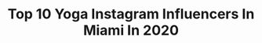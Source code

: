 ---
title: Top 10 Yoga Instagram Influencers In Miami In 2020
description: >-
  Find top yoga Instagram influencers in Miami in 2020. Most popular hashtags: #yoga #yogamiami #happy #yogaathome.
platform: Instagram
profiles:
  - username: "marialauraraineracupuncture"
    fullname: >-
      Dr. Maria Laura Rainer, OMD
    location: "United States"
    followers: 38840
    engagement: 165
    commentsToLikes: 0.082736
    id: ck5ccd0vch4tb0i11rz2riikr
    verified: false
    hashtags: "#balanceemocional, #neurologiainfantil, #manifestaci, #compasion"
  - username: "itscidnee"
    fullname: >-
      Cidnee G.
    location: "United States"
    followers: 8098
    engagement: 840
    commentsToLikes: 0.096890
    id: ck6tsn9c15q990j71fmljjsnw
    verified: false
    hashtags: "#cosmetics, #musicvideomodel, #portraits, #athletes"
  - username: "yogawithmarina"
    fullname: >-
      Marina
    location: "United States"
    followers: 28211
    engagement: 166
    commentsToLikes: 0.050932
    id: ck8t80jnuinth0j78pvv8rb39
    verified: false
    hashtags: "#yogaroutine, #yogaforyou, #yogaexercise, #yogavideos"
  - username: "holixtic"
    fullname: >-
      Maria Margolies Yoga
    location: "United States"
    followers: 34595
    engagement: 318
    commentsToLikes: 0.059818
    id: ck6trxys91pte0j711u86nece
    verified: false
    hashtags: "#mothersday2020, #yogaenespa, #flordejamaica, #motherearth"
  - username: "bodybynixx"
    fullname: >-
      Nicole Amato
    location: "United States"
    followers: 631558
    engagement: 128
    commentsToLikes: 0.023918
    id: ck134wr8yykg90i194pjlcrj1
    verified: false
    hashtags: "#privatebeach, #fitbodies, #miamipolice, #blissful"
  - username: "timfeldmannyoga"
    fullname: >-
      Tim Feldmann
    location: "United States"
    followers: 49113
    engagement: 136
    commentsToLikes: 0.053833
    id: ck6tn3o5u92le0j71wj1c0yv1
    verified: false
    hashtags: "#homepracticechallenge, #sharathyogacenter, #yoga, #ashtanga"
  - username: "mannykess"
    fullname: >-
      Manny Kess
    location: "United States"
    followers: 35345
    engagement: 73
    commentsToLikes: 0.107730
    id: ck5hqgwq3t3dk0i11lduc2p0j
    verified: false
    hashtags: "#shave, #beardgame, #strongmind, #reading"
  - username: "alessandrasworld"
    fullname: >-
      Alessandra 🦄
    location: "United States"
    followers: 24696
    engagement: 207
    commentsToLikes: 0.059211
    id: ck5qdgttxvif50i11dyvmqa0l
    verified: false
    hashtags: "#playa, #sunnydays, #daydreaming, #bikinilife"
  - username: "rachelringwood"
    fullname: >-
      Mental Awareness
    location: "United States"
    followers: 50924
    engagement: 174
    commentsToLikes: 0.061965
    id: ck1354fo0znly0i19g39wcp55
    verified: false
    hashtags: "#haireducator, #jeanjacket, #recovery, #balayageombre"
  - username: "maniaticbites"
    fullname: >-
      Hellen Stefany🎀 | MIA Foodie
    location: "United States"
    followers: 10745
    engagement: 811
    commentsToLikes: 0.232846
    id: ck5cb0r3sehyl0i11etpjrplf
    verified: false
    hashtags: "#igersindia, #foodielife, #peruviancuisine, #foodblog"
---